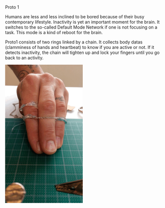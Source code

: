 Proto 1

Humans are less and less inclined to be bored because of their busy contemporary lifestyle. 
Inactivity is yet an important moment for the brain. It switches to the so-called Default Mode Network if one is not focusing on a task. This mode is a kind of reboot for the brain.

Proto1 consists of two rings linked by a chain. It collects body datas (clamminess of hands and heartbeat) to know if you are active or not. If it detects inactivity, the chain will tighten up and lock your fingers until you go back to an activity.


<img src="images/proto1-gif.gif" width="50%">
